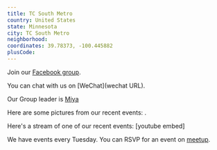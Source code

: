 ```yaml
---
title: TC South Metro
country: United States
state: Minnesota
city: TC South Metro
neighborhood: 
coordinates: 39.78373, -100.445882
plusCode:
---
```

Join our [Facebook group](https://www.facebook.com/groups/free.code.camp.TC.South.Metro).

You can chat with us on [WeChat](wechat URL).

Our Group leader is [Miya](freecodecamp.org/miya)

Here are some pictures from our recent events:
![]().

Here's a stream of one of our recent events:
[youtube embed]

We have events every Tuesday. You can RSVP for an event on [meetup](meetupurl).
